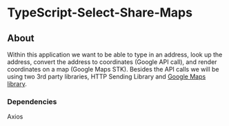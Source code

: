 # TypeScript-Select-Share-Maps

## About

Within this application we want to be able to type in an address, look up the address, convert the address to coordinates (Google API call), and render coordinates on a map (Google Maps STK). Besides the API calls we will be using two 3rd party libraries, HTTP Sending Library and [Google Maps library](https://developers.google.com/maps/documentation/javascript/overview).

### Dependencies

Axios
